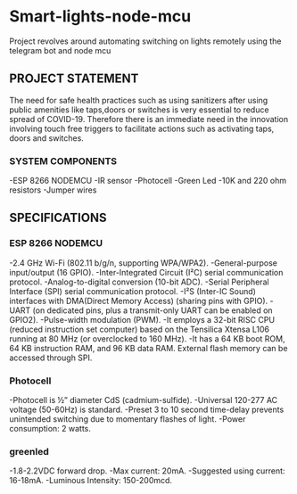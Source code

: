 # Smart-lights-node-mcu
Project revolves around automating switching on lights remotely using the telegram bot and node mcu

## PROJECT STATEMENT
The need for safe health practices such as using sanitizers after using public amenities like taps,doors or switches is very essential to reduce  spread of COVID-19. Therefore there is an immediate need in the innovation involving touch free triggers to facilitate actions such as activating taps, doors and switches.

### SYSTEM COMPONENTS
-ESP 8266 NODEMCU
-IR sensor
-Photocell
-Green Led
-10K and 220 ohm resistors
-Jumper wires

## SPECIFICATIONS
 ### ESP 8266 NODEMCU
   -2.4 GHz Wi-Fi (802.11 b/g/n, supporting WPA/WPA2).
   -General-purpose input/output (16 GPIO).
   -Inter-Integrated Circuit (I²C) serial communication protocol.
   -Analog-to-digital conversion (10-bit ADC).
   -Serial Peripheral Interface (SPI) serial communication protocol.
   -I²S (Inter-IC Sound) interfaces with DMA(Direct Memory Access) (sharing pins with GPIO).
   -UART (on dedicated pins, plus a transmit-only UART can be enabled on GPIO2).
   -Pulse-width modulation (PWM).
   -It employs a 32-bit RISC CPU (reduced instruction set computer) based on the Tensilica Xtensa L106 running at 80 MHz (or overclocked to 160 MHz).
   -It has a 64 KB boot ROM, 64 KB instruction RAM, and 96 KB data RAM. External flash memory can be accessed through SPI.

 ### Photocell
   -Photocell is ½” diameter CdS (cadmium-sulfide). 
   -Universal 120-277 AC voltage (50-60Hz) is standard.
   -Preset 3 to 10 second time-delay prevents unintended switching due to momentary flashes of light. 
   -Power consumption: 2 watts.
   
 ### greenled
   -1.8-2.2VDC forward drop.
   -Max current: 20mA.
   -Suggested using current: 16-18mA.
   -Luminous Intensity: 150-200mcd.
